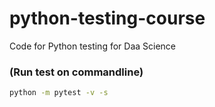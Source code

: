 # python-testing-course
Code for Python testing for Daa Science


### (Run test on commandline)
```bash
python -m pytest -v -s
```